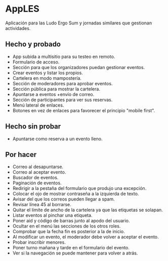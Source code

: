 # AppLES
Aplicación para las Ludo Ergo Sum y jornadas similares que gestionan actividades.

## Hecho y probado
- App subida a multisitio para su testeo en remoto.
- Formulario de acceso.
- Sección para que los organizadores puedan gestionar eventos.
- Crear eventos y listar los propios.
- Cartelera en modo mampostería.
- Sección de moderadores para aprobar eventos.
- Sección pública para mostrar la cartelera.
- Apuntarse a eventos +envío de correo.
- Sección de participantes para ver sus reservas.
- Menú lateral de enlaces.
- Botones en vez de enlaces para favorecer el principio "mobile first".

## Hecho sin probar
- Apuntarse como reserva a un evento lleno.

## Por hacer
- Correo al desapuntarse.
- Correo al aceptar evento.
- Buscador de eventos.
- Paginación de eventos.
- Redirigir a la pestaña del formulario que produjo una excepción.
- Colocar el ojo de mostrar contraseña a la izquierda de texto.
- Avisar del que los correos pueden llegar a spam.
- Revisar línea 45 al borrarse.
- Quitar el límite de ancho de la cartelera ya que las etiquetas se solapan.
- Listar eventos al pinchar una etiqueta.
- Poner aid y código de barras junto al apodo del usuario. 
- Ocultar en el menú las secciones de los otros roles.
- Comprobar que la fecha fin es posterior a la de inicio.
- Al modificar un evento, el moderador debe volver a aceptar el evento.
- Probar inscribir menores.
- Poner turno mañana y tarde en el formulario del evento.
- Ver si la navegación se puede mantener para volver a atrás.

